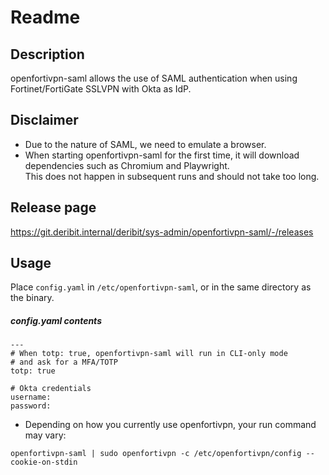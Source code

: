 # Readme
## Description
openfortivpn-saml allows the use of SAML authentication when using Fortinet/FortiGate SSLVPN with Okta as IdP.
## Disclaimer
- Due to the nature of SAML, we need to emulate a browser.
- When starting openfortivpn-saml for the first time, it will download dependencies such as Chromium and Playwright.  
This does not happen in subsequent runs and should not take too long.
## Release page
https://git.deribit.internal/deribit/sys-admin/openfortivpn-saml/-/releases
## Usage
Place `config.yaml` in `/etc/openfortivpn-saml`, or in the same directory as the binary.
##### config.yaml contents
```
---
# When totp: true, openfortivpn-saml will run in CLI-only mode
# and ask for a MFA/TOTP
totp: true

# Okta credentials
username:
password:
```
- Depending on how you currently use openfortivpn, your run command may vary:  
```
openfortivpn-saml | sudo openfortivpn -c /etc/openfortivpn/config --cookie-on-stdin
```
